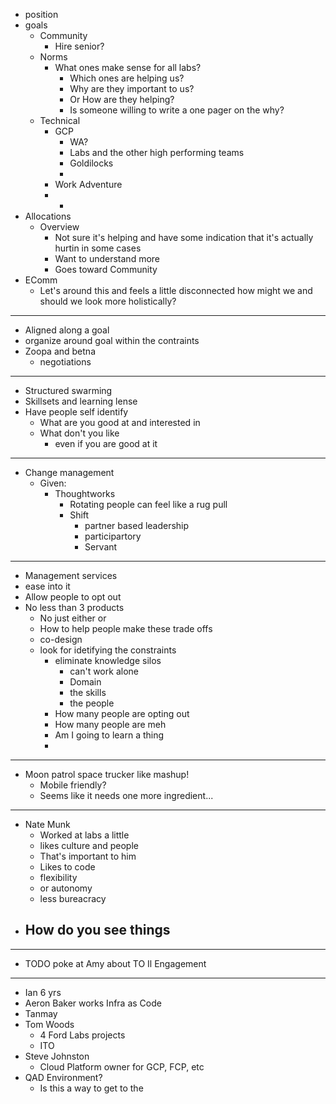- position
- goals
	- Community
		- Hire senior?
	- Norms
		- What ones make sense for all labs?
			- Which ones are helping us?
			- Why are they important to us?
			- Or How are they helping?
			- Is someone willing to write a one pager on the why?
	- Technical
		- GCP
			- WA?
			- Labs and the other high performing teams
			- Goldilocks
			-
		- Work Adventure
		-
			-
- Allocations
	- Overview
		- Not sure it's helping and have some indication that it's actually hurtin in some cases
		- Want to understand more
		- Goes toward Community
- EComm
	- Let's around this and feels a little disconnected how might we and should we look more holistically?
- ---
- Aligned along a goal
- organize around goal within the contraints
- Zoopa and betna
	- negotiations
- ---
- Structured swarming
- Skillsets and learning lense
- Have people self identify
	- What are you good at and interested in
	- What don't you like
		- even if you are good at it
- ---
- Change management
	- Given:
		- Thoughtworks
			- Rotating people can feel like a rug pull
			- Shift
				- partner based leadership
				- participartory
				- Servant
- ---
- Management services
- ease into it
- Allow people to opt out
- No less than 3 products
	- No just either or
	- How to help people make these trade offs
	- co-design
	- look for idetifying the constraints
		- eliminate knowledge silos
			- can't work alone
			- Domain
			- the skills
			- the people
		- How many people are opting out
		- How many people are meh
		- Am I going to learn a thing
		-
- ---
- Moon patrol space trucker like mashup!
	- Mobile friendly?
	- Seems like it needs one more ingredient...
- ---
- Nate Munk
	- Worked at labs a little
	- likes culture and people
	- That's important to him
	- Likes to code
	- flexibility
	- or autonomy
	- less bureacracy
- How do you see things
	-
- ---
- TODO poke at Amy about TO Il Engagement
- ---
- Ian 6 yrs
- Aeron Baker works Infra as Code
- Tanmay
- Tom Woods
	- 4 Ford Labs projects
	- ITO
- Steve Johnston
	- Cloud Platform owner for GCP, FCP, etc
- QAD Environment?
	- Is this a way to get to the